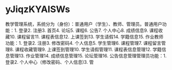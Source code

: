 # yJiqzKYAISWs
教学管理系统，系统分为（身份）：普通用户（学生）、教师、管理员。普通用户功能：1. 登录2. 注册3. 首页4. 论坛5. 课程6. 公告7. 个人中心8. 成绩信息9. 课程收藏10. 课程留言11. 课程表信息12. 上课签到13. 学生请假14. 学籍信息15. 作业教师功能：1. 登录2. 注册3. 修改密码4. 个人信息5. 学生管理6. 课程管理7. 课程留言管理8. 课程收藏管理9. 上课签到管理10. 学生请假管理11. 课程表信息管理12. 学籍信息管理13. 作业管理14. 成绩信息管理15. 论坛管理16. 公告信息管理管理员功能：1. 登录2. 个人中心（修改密码、个人信息)3. 管
